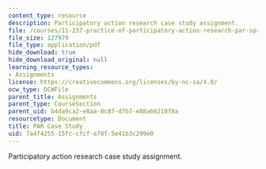 ```yaml
---
content_type: resource
description: Participatory action research case study assignment.
file: /courses/11-237-practice-of-participatory-action-research-par-spring-2016/7a4f425515fccfcfa78f5e41b3c299e0_MIT11_237S16_PARAssignment.pdf
file_size: 127979
file_type: application/pdf
hide_download: true
hide_download_original: null
learning_resource_types:
- Assignments
license: https://creativecommons.org/licenses/by-nc-sa/4.0/
ocw_type: OCWFile
parent_title: Assignments
parent_type: CourseSection
parent_uid: b4da9ca2-e0aa-8c87-d7b7-e88a66210f8a
resourcetype: Document
title: PAR Case Study
uid: 7a4f4255-15fc-cfcf-a78f-5e41b3c299e0
---
```

Participatory action research case study assignment.